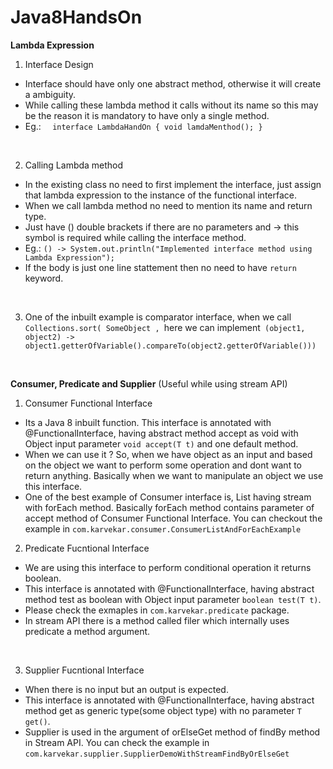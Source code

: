 # Java8HandsOn

**Lambda Expression**

1. Interface Design 
 - Interface should have only one abstract method, otherwise it will create a ambiguity.
 - While calling these lambda method it calls without its name so this may be the reason it is mandatory to have only a single method.
 - Eg.: ``` 
 interface LambdaHandOn {
    void lamdaMenthod();
}``` 
 <br />
 
2. Calling Lambda method
  - In the existing class no need to first implement the interface, just assign that lambda expression to the instance of the functional interface.
  - When we call lambda method no need to mention its name and return type.
  - Just have () double brackets if there are no parameters and -> this symbol is required while calling the interface method.
  - Eg.: ``` () -> System.out.println("Implemented interface method using Lambda Expression"); ```
  - If the body is just one line stattement then no need to have ```return``` keyword.
 <br />
 
3. One of the inbuilt example is comparator interface, when we call ```Collections.sort( SomeObject , ```here we can implement``` (object1, object2) -> object1.getterOfVariable().compareTo(object2.getterOfVariable()))```
 <br />
 
**Consumer, Predicate and Supplier** (Useful while using stream API)
1. Consumer Functional Interface
- Its a Java 8 inbuilt function. This interface is annotated with @FunctionalInterface, having abstract method accept as void with Object input parameter ```void accept(T t)``` and one default method.
- When we can use it ? So, when we have object as an input and based on the object we want to perform some operation and dont want to return anything. Basically when we want to manipulate an object we use this interface.
- One of the best example of Consumer interface is, List having stream with forEach method. Basically forEach method contains parameter of accept method of Consumer Functional Interface. You can checkout the example in ```com.karvekar.consumer.ConsumerListAndForEachExample```
 
 2. Predicate Fucntional Interface
 - We are using this interface to perform conditional operation it returns boolean.
 - This interface is annotated with @FunctionalInterface, having abstract method test as boolean with Object input parameter ```boolean test(T t)```.
 - Please check the exmaples in ```com.karvekar.predicate``` package.
 - In stream API there is a method called filer which internally uses predicate a method argument.
 <br />
 
  3. Supplier Fucntional Interface
  - When there is no input but an output is expected.
  - This interface is annotated with @FunctionalInterface, having abstract method get as generic type(some object type) with no parameter ```T get()```.
  - Supplier is used in the argument of orElseGet method of findBy method in Stream API. You can check the example in ```com.karvekar.supplier.SupplierDemoWithStreamFindByOrElseGet``` 
 
 
